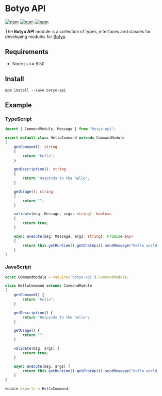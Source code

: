 # Botyo API
[![npm](https://img.shields.io/npm/v/botyo-api.svg)](https://www.npmjs.com/package/botyo-api)
[![npm](https://img.shields.io/npm/dt/botyo-api.svg)](https://www.npmjs.com/package/botyo-api)
[![npm](https://img.shields.io/npm/l/botyo-api.svg)]()

The **Botyo API** module is a collection of types, interfaces and classes for developing modules for [Botyo](https://github.com/ivkos/botyo).

## Requirements
* Node.js >= 6.50

## Install
`npm install --save botyo-api`

## Example
### TypeScript
```ts
import { CommandModule, Message } from "botyo-api";

export default class HelloCommand extends CommandModule
{
    getCommand(): string
    {
        return "hello";
    }

    getDescription(): string
    {
        return "Responds to the hello";
    }

    getUsage(): string
    {
        return "";
    }

    validate(msg: Message, args: string): boolean
    {
        return true;
    }

    async execute(msg: Message, args: string): Promise<any>
    {
        return this.getRuntime().getChatApi().sendMessage("Hello world!", msg.threadID);
    }
}
```

### JavaScript
```js
const CommandModule = require('botyo-api').CommandModule;

class HelloCommand extends CommandModule
{
    getCommand() {
        return "hello";
    }

    getDescription() {
        return "Responds to the hello";
    }

    getUsage() {
        return "";
    }

    validate(msg, args) {
        return true;
    }

    async execute(msg, args) {
        return this.getRuntime().getChatApi().sendMessage("Hello world!", msg.threadID);
    }
}

module.exports = HelloCommand;
```
